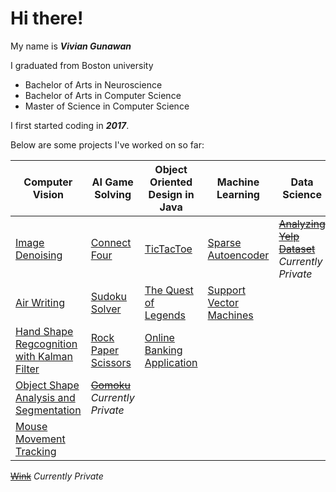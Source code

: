 # Hi there! 

My name is ***Vivian Gunawan***

I graduated from Boston university 
- Bachelor of Arts in Neuroscience 
- Bachelor of Arts in Computer Science
- Master of Science in Computer Science

I first started coding in ***2017***.

Below are some projects I've worked on so far:

Computer Vision | AI Game Solving | Object Oriented Design in Java | Machine Learning | Data Science | Web Applicaton
--------------- | --------------- | ------------------------------ | ---------------- | ------------ | --------------
[Image Denoising](https://github.com/VivianGunawan/ImageDenoising) | [Connect Four](https://github.com/VivianGunawan/ConnectFour ) | [TicTacToe](https://github.com/VivianGunawan/TicTacToeOOP)| [Sparse Autoencoder](https://github.com/VivianGunawan/Sparse-Autoencoder) | [~~Analyzing Yelp Dataset~~]() *Currently Private* |[Food Friends](https://github.com/VivianGunawan/FoodFriends) 
[Air Writing](https://github.com/VivianGunawan/Air-Writing) | [Sudoku Solver](https://github.com/VivianGunawan/SudokuSolver) | [The Quest of Legends](https://github.com/VivianGunawan/TheQuestOfLegends) | [Support Vector Machines](https://github.com/VivianGunawan/SupportVectorMachine)
[Hand Shape Regcognition with Kalman Filter](https://github.com/VivianGunawan/KalmanFilter) | [Rock Paper Scissors](https://github.com/VivianGunawan/RockPaperScissors)|[Online Banking Application](https://github.com/VivianGunawan/Bank)|
[Object Shape Analysis and Segmentation](https://github.com/VivianGunawan/ObjectSegmentation)| [~~Gomoku~~](https://github.com/VivianGunawan/Gomoku) *Currently Private*
[Mouse Movement Tracking](https://github.com/VivianGunawan/ComputerVisionToSupportNeuroscience) |
[~~Wink~~]() *Currently Private*

  



